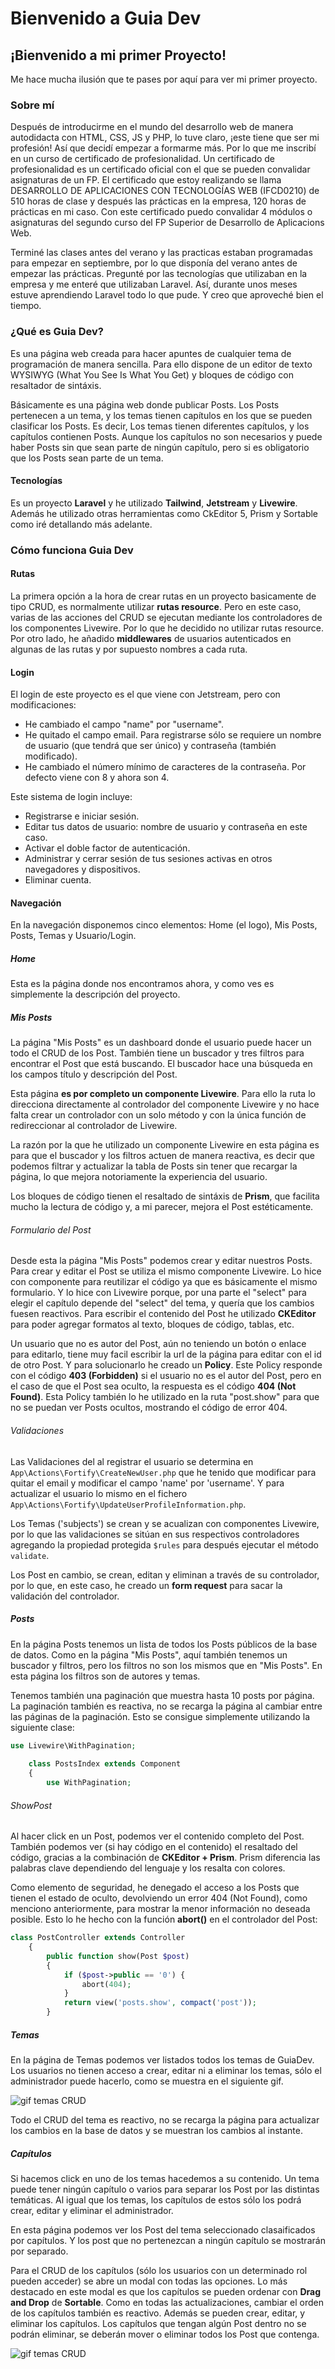 # Bienvenido a Guia Dev
## ¡Bienvenido a mi primer Proyecto!

Me hace mucha ilusión que te pases por aquí para ver mi primer proyecto.

### Sobre mí

Después de introducirme en el mundo del desarrollo web de manera autodidacta con HTML, CSS, JS y PHP, lo tuve claro, ¡este tiene que ser mi profesión! Así que decidí empezar a formarme más. Por lo que me inscribí en un curso de certificado de profesionalidad. Un certificado de profesionalidad es un certificado oficial con el que se pueden convalidar asignaturas de un FP. El certificado que estoy realizando se llama DESARROLLO DE APLICACIONES CON TECNOLOGÍAS WEB (IFCD0210) de 510 horas de clase y después las prácticas en la empresa, 120 horas de prácticas en mi caso. Con este certificado puedo convalidar 4 módulos o asignaturas del segundo curso del FP Superior de Desarrollo de Aplicacions Web.

Terminé las clases antes del verano y las practicas estaban programadas para empezar en septiembre, por lo que disponía del verano antes de empezar las prácticas. Pregunté por las tecnologías que utilizaban en la empresa y me enteré que utilizaban Laravel. Así, durante unos meses estuve aprendiendo Laravel todo lo que pude. Y creo que aproveché bien el tiempo.

### ¿Qué es Guia Dev?

Es una página web creada para hacer apuntes de cualquier tema de programación de manera sencilla. Para ello dispone de un editor de texto WYSIWYG (What You See Is What You Get) y bloques de código con resaltador de sintáxis.

Básicamente es una página web donde publicar Posts. Los Posts pertenecen a un tema, y los temas tienen capítulos en los que se pueden clasificar los Posts. Es decir, Los temas tienen diferentes capítulos, y los capítulos contienen Posts. Aunque los capítulos no son necesarios y puede haber Posts sin que sean parte de ningún capítulo, pero si es obligatorio que los Posts sean parte de un tema.

#### Tecnologías

Es un proyecto **Laravel** y he utilizado **Tailwind**, **Jetstream** y **Livewire**. Además he utilizado otras herramientas como CkEditor 5, Prism y Sortable como iré detallando más adelante.

### Cómo funciona Guia Dev

#### Rutas

La primera opción a la hora de crear rutas en un proyecto basicamente de tipo CRUD, es normalmente utilizar **rutas resource**. Pero en este caso, varias de las acciones del CRUD se ejecutan mediante los controladores de los componentes Livewire. Por lo que he decidido no utilizar rutas resource. Por otro lado, he añadido **middlewares** de usuarios autenticados en algunas de las rutas y por supuesto nombres a cada ruta.

#### Login

El login de este proyecto es el que viene con Jetstream, pero con modificaciones:

- He cambiado el campo "name" por "username".
- He quitado el campo email. Para registrarse sólo se requiere un nombre de usuario (que tendrá que ser único) y contraseña (también modificado).
- He cambiado el número mínimo de caracteres de la contraseña. Por defecto viene con 8 y ahora son 4.

Este sistema de login incluye:

- Registrarse e iniciar sesión.
- Editar tus datos de usuario: nombre de usuario y contraseña en este caso.
- Activar el doble factor de autenticación.
- Administrar y cerrar sesión de tus sesiones activas en otros navegadores y dispositivos.
- Eliminar cuenta.

#### Navegación

En la navegación disponemos cinco elementos: Home (el logo), Mis Posts, Posts, Temas y Usuario/Login.

##### Home

Esta es la página donde nos encontramos ahora, y como ves es simplemente la descripción del proyecto.

##### Mis Posts

La página "Mis Posts" es un dashboard donde el usuario puede hacer un todo el CRUD de los Post. También tiene un buscador y tres filtros para encontrar el Post que está buscando. El buscador hace una búsqueda en los campos título y descripción del Post.

Esta página **es por completo un componente Livewire**. Para ello la ruta lo direcciona directamente al controlador del componente Livewire y no hace falta crear un controlador con un solo método y con la única función de redireccionar al controlador de Livewire.

La razón por la que he utilizado un componente Livewire en esta página es para que el buscador y los filtros actuen de manera reactiva, es decir que podemos filtrar y actualizar la tabla de Posts sin tener que recargar la página, lo que mejora notoriamente la experiencia del usuario.

Los bloques de código tienen el resaltado de sintáxis de **Prism**, que facilita mucho la lectura de código y, a mi parecer, mejora el Post estéticamente.

###### Formulario del Post

Desde esta la página "Mis Posts" podemos crear y editar nuestros Posts. Para crear y editar el Post se utiliza el mismo componente Livewire. Lo hice con componente para reutilizar el código ya que es básicamente el mismo formulario. Y lo hice con Livewire porque, por una parte el "select" para elegir el capítulo depende del "select" del tema, y quería que los cambios fuesen reactivos. Para escribir el contenido del Post he utilizado **CKEditor** para poder agregar formatos al texto, bloques de código, tablas, etc.

Un usuario que no es autor del Post, aún no teniendo un botón o enlace para editarlo, tiene muy facil escribir la url de la página para editar con el id de otro Post. Y para solucionarlo he creado un **Policy**. Este Policy responde con el código **403 (Forbidden)** si el usuario no es el autor del Post, pero en el caso de que el Post sea oculto, la respuesta es el código **404 (Not Found)**. Esta Policy también lo he utilizado en la ruta "post.show" para que no se puedan ver Posts ocultos, mostrando el código de error 404.

###### Validaciones

Las Validaciones del al registrar el usuario se determina en `App\Actions\Fortify\CreateNewUser.php` que he tenido que modificar para quitar el email y modificar el campo 'name' por 'username'. Y para actualizar el usuario lo mismo en el fichero `App\Actions\Fortify\UpdateUserProfileInformation.php`.

Los Temas ('subjects') se crean y se acualizan con componentes Livewire, por lo que las validaciones se sitúan en sus respectivos controladores agregando la propiedad protegida `$rules` para después ejecutar el método `validate`.

Los Post en cambio, se crean, editan y eliminan a través de su controlador, por lo que, en este caso, he creado un **form request** para sacar la validación del controlador.

##### Posts

En la página Posts tenemos un lista de todos los Posts públicos de la base de datos. Como en la página "Mis Posts", aquí también tenemos un buscador y filtros, pero los filtros no son los mismos que en "Mis Posts". En esta página los filtros son de autores y temas.

Tenemos también una paginación que muestra hasta 10 posts por página. La paginación también es reactiva, no se recarga la página al cambiar entre las páginas de la paginación. Esto se consigue simplemente utilizando la siguiente clase:


```php
use Livewire\WithPagination;
    
    class PostsIndex extends Component
    {
        use WithPagination;
```

###### ShowPost

Al hacer click en un Post, podemos ver el contenido completo del Post. También podemos ver (si hay código en el contenido) el resaltado del código, gracias a la combinación de **CKEditor + Prism**. Prism diferencia las palabras clave dependiendo del lenguaje y los resalta con colores.

Como elemento de seguridad, he denegado el acceso a los Posts que tienen el estado de oculto, devolviendo un error 404 (Not Found), como menciono anteriormente, para mostrar la menor información no deseada posible. Esto lo he hecho con la función **abort()** en el controlador del Post:

```php
class PostController extends Controller
    {
        public function show(Post $post)
        {
            if ($post->public == '0') {
                abort(404);
            }
            return view('posts.show', compact('post'));
        }
```

##### Temas

En la página de Temas podemos ver listados todos los temas de GuiaDev. Los usuarios no tienen acceso a crear, editar ni a eliminar los temas, sólo el administrador puede hacerlo, como se muestra en el siguiente gif.

![gif temas CRUD](img/crudTemas.gif "Temas CRUD")

Todo el CRUD del tema es reactivo, no se recarga la página para actualizar los cambios en la base de datos y se muestran los cambios al instante.

##### Capítulos

Si hacemos click en uno de los temas hacedemos a su contenido. Un tema puede tener ningún capítulo o varios para separar los Post por las distintas temáticas. Al igual que los temas, los capítulos de estos sólo los podrá crear, editar y eliminar el administrador.

En esta página podemos ver los Post del tema seleccionado clasaificados por capítulos. Y los post que no pertenezcan a ningún capítulo se mostrarán por separado.

Para el CRUD de los capítulos (sólo los usuarios con un determinado rol pueden acceder) se abre un modal con todas las opciones. Lo más destacado en este modal es que los capítulos se pueden ordenar con **Drag and Drop** de **Sortable**. Como en todas las actualizaciones, cambiar el orden de los capítulos también es reactivo. Además se pueden crear, editar, y eliminar los capítulos. Los capítulos que tengan algún Post dentro no se podrán eliminar, se deberán mover o eliminar todos los Post que contenga.

![gif temas CRUD](img/crudCapitulos.gif "Temas CRUD")



